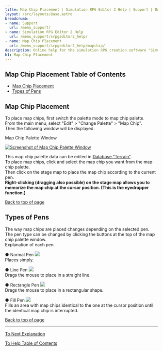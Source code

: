 ```yaml
---
title: Map Chip Placement | Simulation RPG Editor 2 Help | Support | Omoshiro Game Shrine
layout: /src/layouts/Base.astro
breadcrumb:
- name: Support
  url: /menu_support/
- name: Simulation RPG Editor 2 Help
  url: /menu_support/srpgeditor2_help/
- name: Map Chip Placement
  url: /menu_support/srpgeditor2_help/mapchip/
description: Online help for the simulation RPG creation software "Simulation RPG Editor 2". "Map Chip Placement".
h1: Map Chip Placement
---
```



<a name="TOP"></a> 

## Map Chip Placement Table of Contents

- [Map Chip Placement](#PUT)
- [Types of Pens](#PEN)

<a name="PUT"></a> 

## Map Chip Placement

To place map chips, first switch the palette mode to map chip palette.  
From the main menu, select "Edit" > "Change Palette" > "Map Chip".  
Then the following window will be displayed.  

Map Chip Palette Window

[![Screenshot of Map Chip Palette Window](/menu_support/srpgeditor2_help/mapchip/mapchip.jpg)](/menu_support/srpgeditor2_help/mapchip/mapchip.jpg)

This map chip palette data can be edited in [Database "Terrain"](../land/).  
To place map chips, click and select the map chip you want from the map chip palette.  
Then click on the stage map to place the map chip according to the current pen.  
**Right-clicking (dragging also possible) on the stage map allows you to memorize the map chip at the cursor position. (This is the eyedropper function.)**  

[Back to top of page](#TOP)

<a name="PEN"></a> 

## Types of Pens

The way map chips are placed changes depending on the selected pen.  
The pen type can be changed by clicking the buttons at the top of the map chip palette window.  
Explanation of each pen.  

● Normal Pen ![](/menu_support/srpgeditor2_help/mapchip/MapChipPen01.png)  
Places simply.  

● Line Pen ![](/menu_support/srpgeditor2_help/mapchip/MapChipPen02.png)  
Drags the mouse to place in a straight line.  

● Rectangle Pen ![](/menu_support/srpgeditor2_help/mapchip/MapChipPen03.png)  
Drags the mouse to place in a rectangular shape.  

● Fill Pen ![](/menu_support/srpgeditor2_help/mapchip/MapChipPen04.png)  
Fills an area with map chips identical to the one at the cursor position until the identical map chip is interrupted.  

[Back to top of page](#TOP)

---

  

[To Next Explanation](../enemy/)

[To Help Table of Contents](../)
